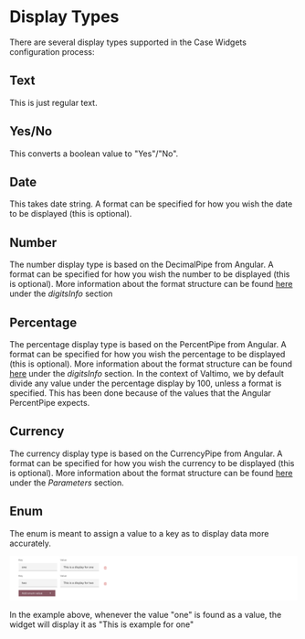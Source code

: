 # Display Types

There are several display types supported in the Case Widgets configuration process:

## Text

This is just regular text.

## Yes/No

This converts a boolean value to "Yes"/"No".

## Date

This takes date string. A format can be specified for how you wish the date to be displayed (this is optional).

## Number

The number display type is based on the DecimalPipe from Angular. A format can be specified for how you wish the number to be displayed (this is optional).
More information about the format structure can be found [here](https://v17.angular.io/api/common/DecimalPipe) under the *digitsInfo* section

## Percentage

The percentage display type is based on the PercentPipe from Angular. A format can be specified for how you wish the percentage to be displayed (this is optional).
More information about the format structure can be found [here](https://v17.angular.io/api/common/PercentPipe) under the *digitsInfo* section.
In the context of Valtimo, we by default divide any value under the percentage display by 100, unless a format is specified. This has been done because of the values that the Angular PercentPipe expects.

## Currency

The currency display type is based on the CurrencyPipe from Angular. A format can be specified for how you wish the currency to be displayed (this is optional).
More information about the format structure can be found [here](https://v17.angular.io/api/common/CurrencyPipe) under the *Parameters* section.

## Enum

The enum is meant to assign a value to a key as to display data more accurately.

![Enum values example](../img/enum-example.png)

In the example above, whenever the value "one" is found as a value, the widget will display it as "This is example for one"
